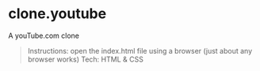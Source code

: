 # clone.youtube
A youTube.com clone

>Instructions: open the index.html file using a browser (just about any browser works)
>Tech: HTML & CSS
